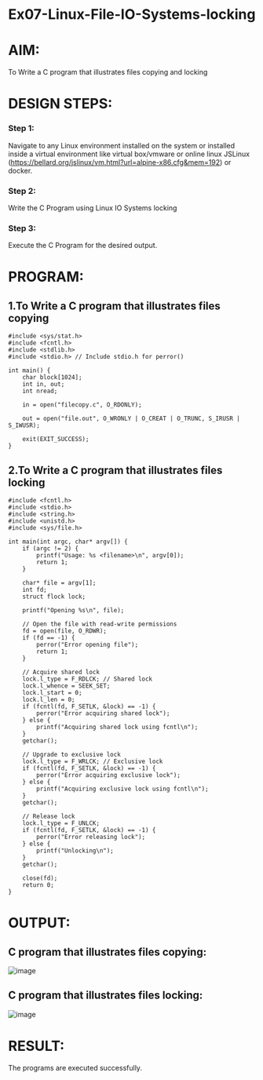 # Ex07-Linux-File-IO-Systems-locking
# AIM:
To Write a C program that illustrates files copying and locking

# DESIGN STEPS:

### Step 1:

Navigate to any Linux environment installed on the system or installed inside a virtual environment like virtual box/vmware or online linux JSLinux (https://bellard.org/jslinux/vm.html?url=alpine-x86.cfg&mem=192) or docker.

### Step 2:

Write the C Program using Linux IO Systems locking

### Step 3:

Execute the C Program for the desired output. 

# PROGRAM:

## 1.To Write a C program that illustrates files copying 
```
#include <sys/stat.h>
#include <fcntl.h>
#include <stdlib.h>
#include <stdio.h> // Include stdio.h for perror()

int main() {
    char block[1024];
    int in, out;
    int nread;

    in = open("filecopy.c", O_RDONLY);

    out = open("file.out", O_WRONLY | O_CREAT | O_TRUNC, S_IRUSR | S_IWUSR);

    exit(EXIT_SUCCESS);
}
```
## 2.To Write a C program that illustrates files locking
```
#include <fcntl.h>
#include <stdio.h>
#include <string.h>
#include <unistd.h>
#include <sys/file.h>

int main(int argc, char* argv[]) {
    if (argc != 2) {
        printf("Usage: %s <filename>\n", argv[0]);
        return 1;
    }

    char* file = argv[1];
    int fd;
    struct flock lock;

    printf("Opening %s\n", file);

    // Open the file with read-write permissions
    fd = open(file, O_RDWR);
    if (fd == -1) {
        perror("Error opening file");
        return 1;
    }

    // Acquire shared lock
    lock.l_type = F_RDLCK; // Shared lock
    lock.l_whence = SEEK_SET;
    lock.l_start = 0;
    lock.l_len = 0;
    if (fcntl(fd, F_SETLK, &lock) == -1) {
        perror("Error acquiring shared lock");
    } else {
        printf("Acquiring shared lock using fcntl\n");
    }
    getchar();

    // Upgrade to exclusive lock
    lock.l_type = F_WRLCK; // Exclusive lock
    if (fcntl(fd, F_SETLK, &lock) == -1) {
        perror("Error acquiring exclusive lock");
    } else {
        printf("Acquiring exclusive lock using fcntl\n");
    }
    getchar();

    // Release lock
    lock.l_type = F_UNLCK;
    if (fcntl(fd, F_SETLK, &lock) == -1) {
        perror("Error releasing lock");
    } else {
        printf("Unlocking\n");
    }
    getchar();

    close(fd);
    return 0;
}
```
# OUTPUT:
## C program that illustrates files copying:
![image](https://github.com/user-attachments/assets/540cfc8e-c0a0-4c13-bd9e-9ff779973c42)


## C program that illustrates files locking:
![image](https://github.com/user-attachments/assets/23af8399-cdea-4007-83d4-13d6e63ffae8)


# RESULT:
The programs are executed successfully.
